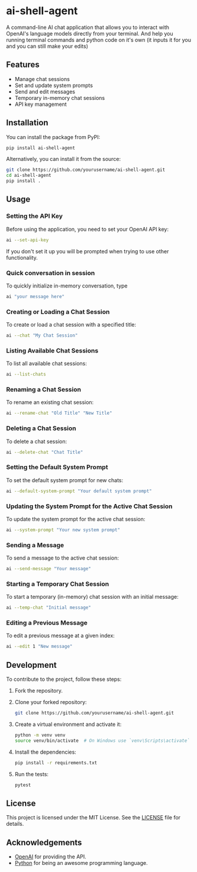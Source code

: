 # ai-shell-agent

A command-line AI chat application that allows you to interact with OpenAI's language models directly from your terminal. And help you running terminal commands and python code on it's own (it inputs it for you and you can still make your edits)

## Features

- Manage chat sessions
- Set and update system prompts
- Send and edit messages
- Temporary in-memory chat sessions
- API key management

## Installation

You can install the package from PyPI:

```bash
pip install ai-shell-agent
```

Alternatively, you can install it from the source:

```bash
git clone https://github.com/yourusername/ai-shell-agent.git
cd ai-shell-agent
pip install .
```

## Usage

### Setting the API Key

Before using the application, you need to set your OpenAI API key:

```bash
ai --set-api-key
```
If you don't set it up you will be prompted when trying to use other functionality.

### Quick conversation in session

To quickly initialize in-memory conversation, type

```bash
ai "your message here"
```

### Creating or Loading a Chat Session

To create or load a chat session with a specified title:

```bash
ai --chat "My Chat Session"
```

### Listing Available Chat Sessions

To list all available chat sessions:

```bash
ai --list-chats
```

### Renaming a Chat Session

To rename an existing chat session:

```bash
ai --rename-chat "Old Title" "New Title"
```

### Deleting a Chat Session

To delete a chat session:

```bash
ai --delete-chat "Chat Title"
```

### Setting the Default System Prompt

To set the default system prompt for new chats:

```bash
ai --default-system-prompt "Your default system prompt"
```

### Updating the System Prompt for the Active Chat Session

To update the system prompt for the active chat session:

```bash
ai --system-prompt "Your new system prompt"
```

### Sending a Message

To send a message to the active chat session:

```bash
ai --send-message "Your message"
```

### Starting a Temporary Chat Session

To start a temporary (in-memory) chat session with an initial message:

```bash
ai --temp-chat "Initial message"
```

### Editing a Previous Message

To edit a previous message at a given index:

```bash
ai --edit 1 "New message"
```

## Development

To contribute to the project, follow these steps:

1. Fork the repository.
2. Clone your forked repository:

    ```bash
    git clone https://github.com/yourusername/ai-shell-agent.git
    ```

3. Create a virtual environment and activate it:

    ```bash
    python -m venv venv
    source venv/bin/activate  # On Windows use `venv\Scripts\activate`
    ```

4. Install the dependencies:

    ```bash
    pip install -r requirements.txt
    ```

5. Run the tests:

    ```bash
    pytest
    ```

## License

This project is licensed under the MIT License. See the [LICENSE](LICENSE) file for details.

## Acknowledgements

- [OpenAI](https://openai.com) for providing the API.
- [Python](https://www.python.org) for being an awesome programming language.
